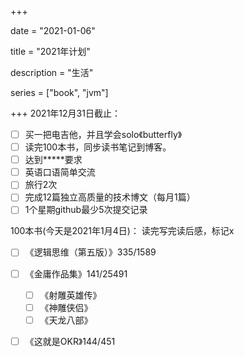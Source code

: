 +++

date = "2021-01-06"

title = "2021年计划"

description = "生活"

series = ["book", "jvm"]

+++
2021年12月31日截止：

- [ ] 买一把电吉他，并且学会solo《butterfly》
- [ ] 读完100本书，同步读书笔记到博客。
- [ ] 达到*****要求
- [ ] 英语口语简单交流
- [ ] 旅行2次
- [ ] 完成12篇独立高质量的技术博文（每月1篇）
- [ ] 1个星期github最少5次提交记录

100本书(今天是2021年1月4日)：
读完写完读后感，标记x

- [ ] 《逻辑思维（第五版）》335/1589
- [ ] 《金庸作品集》141/25491
    - [ ] 《射雕英雄传》
    - [ ] 《神雕侠侣》
    - [ ] 《天龙八部》

- [ ] 《这就是OKR》144/451

















































